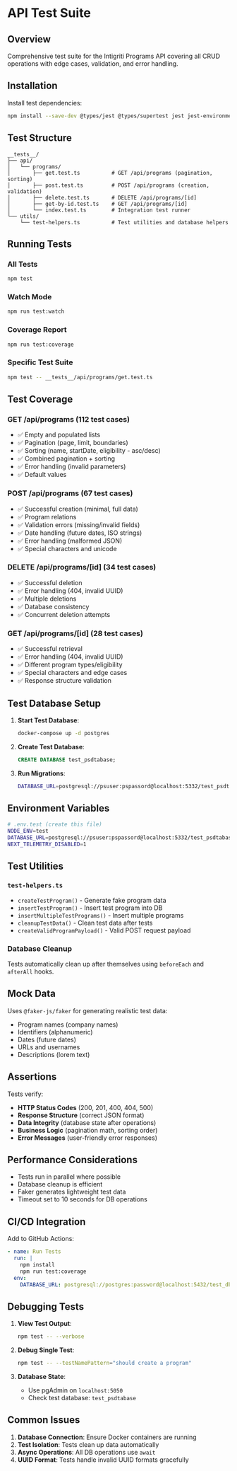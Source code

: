 # API Test Suite

## Overview

Comprehensive test suite for the Intigriti Programs API covering all CRUD operations with edge cases, validation, and error handling.

## Installation

Install test dependencies:

```bash
npm install --save-dev @types/jest @types/supertest jest jest-environment-node supertest ts-jest
```

## Test Structure

```
__tests__/
├── api/
│   └── programs/
│       ├── get.test.ts          # GET /api/programs (pagination, sorting)
│       ├── post.test.ts         # POST /api/programs (creation, validation)
│       ├── delete.test.ts       # DELETE /api/programs/[id]
│       ├── get-by-id.test.ts    # GET /api/programs/[id]
│       └── index.test.ts        # Integration test runner
└── utils/
    └── test-helpers.ts          # Test utilities and database helpers
```

## Running Tests

### All Tests

```bash
npm test
```

### Watch Mode

```bash
npm run test:watch
```

### Coverage Report

```bash
npm run test:coverage
```

### Specific Test Suite

```bash
npm test -- __tests__/api/programs/get.test.ts
```

## Test Coverage

### GET /api/programs (112 test cases)

- ✅ Empty and populated lists
- ✅ Pagination (page, limit, boundaries)
- ✅ Sorting (name, startDate, eligibility - asc/desc)
- ✅ Combined pagination + sorting
- ✅ Error handling (invalid parameters)
- ✅ Default values

### POST /api/programs (67 test cases)

- ✅ Successful creation (minimal, full data)
- ✅ Program relations
- ✅ Validation errors (missing/invalid fields)
- ✅ Date handling (future dates, ISO strings)
- ✅ Error handling (malformed JSON)
- ✅ Special characters and unicode

### DELETE /api/programs/[id] (34 test cases)

- ✅ Successful deletion
- ✅ Error handling (404, invalid UUID)
- ✅ Multiple deletions
- ✅ Database consistency
- ✅ Concurrent deletion attempts

### GET /api/programs/[id] (28 test cases)

- ✅ Successful retrieval
- ✅ Error handling (404, invalid UUID)
- ✅ Different program types/eligibility
- ✅ Special characters and edge cases
- ✅ Response structure validation

## Test Database Setup

1. **Start Test Database**:

   ```bash
   docker-compose up -d postgres
   ```

2. **Create Test Database**:

   ```sql
   CREATE DATABASE test_psdtabase;
   ```

3. **Run Migrations**:
   ```bash
   DATABASE_URL=postgresql://psuser:pspassord@localhost:5332/test_psdtabase npm run db:push
   ```

## Environment Variables

```bash
# .env.test (create this file)
NODE_ENV=test
DATABASE_URL=postgresql://psuser:pspassord@localhost:5332/test_psdtabase
NEXT_TELEMETRY_DISABLED=1
```

## Test Utilities

### `test-helpers.ts`

- `createTestProgram()` - Generate fake program data
- `insertTestProgram()` - Insert test program into DB
- `insertMultipleTestPrograms()` - Insert multiple programs
- `cleanupTestData()` - Clean test data after tests
- `createValidProgramPayload()` - Valid POST request payload

### Database Cleanup

Tests automatically clean up after themselves using `beforeEach` and `afterAll` hooks.

## Mock Data

Uses `@faker-js/faker` for generating realistic test data:

- Program names (company names)
- Identifiers (alphanumeric)
- Dates (future dates)
- URLs and usernames
- Descriptions (lorem text)

## Assertions

Tests verify:

- **HTTP Status Codes** (200, 201, 400, 404, 500)
- **Response Structure** (correct JSON format)
- **Data Integrity** (database state after operations)
- **Business Logic** (pagination math, sorting order)
- **Error Messages** (user-friendly error responses)

## Performance Considerations

- Tests run in parallel where possible
- Database cleanup is efficient
- Faker generates lightweight test data
- Timeout set to 10 seconds for DB operations

## CI/CD Integration

Add to GitHub Actions:

```yaml
- name: Run Tests
  run: |
    npm install
    npm run test:coverage
  env:
    DATABASE_URL: postgresql://postgres:password@localhost:5432/test_db
```

## Debugging Tests

1. **View Test Output**:

   ```bash
   npm test -- --verbose
   ```

2. **Debug Single Test**:

   ```bash
   npm test -- --testNamePattern="should create a program"
   ```

3. **Database State**:
   - Use pgAdmin on `localhost:5050`
   - Check test database: `test_psdtabase`

## Common Issues

1. **Database Connection**: Ensure Docker containers are running
2. **Test Isolation**: Tests clean up data automatically
3. **Async Operations**: All DB operations use `await`
4. **UUID Format**: Tests handle invalid UUID formats gracefully
